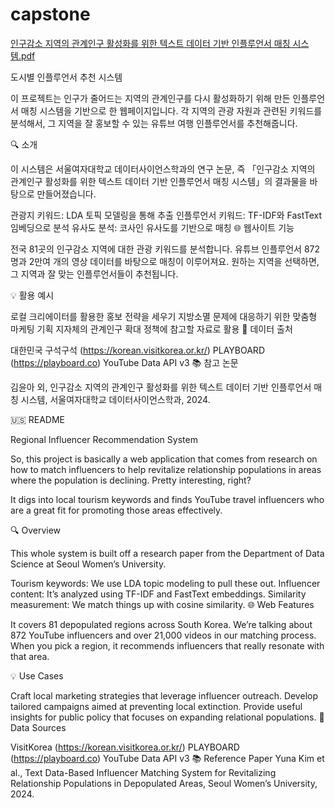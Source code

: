 # capstone
[인구감소 지역의 관계인구 활성화를 위한 텍스트 데이터 기반 인플루언서 매칭 시스템.pdf](https://github.com/user-attachments/files/21107889/default.pdf)


도시별 인플루언서 추천 시스템

이 프로젝트는 인구가 줄어드는 지역의 관계인구를 다시 활성화하기 위해 만든 인플루언서 매칭 시스템을 기반으로 한 웹페이지입니다. 각 지역의 관광 자원과 관련된 키워드를 분석해서, 그 지역을 잘 홍보할 수 있는 유튜브 여행 인플루언서를 추천해줍니다.

🔍 소개

이 시스템은 서울여자대학교 데이터사이언스학과의 연구 논문, 즉 「인구감소 지역의 관계인구 활성화를 위한 텍스트 데이터 기반 인플루언서 매칭 시스템」의 결과물을 바탕으로 만들어졌습니다.

관광지 키워드: LDA 토픽 모델링을 통해 추출
인플루언서 키워드: TF-IDF와 FastText 임베딩으로 분석
유사도 분석: 코사인 유사도를 기반으로 매칭
🌐 웹사이트 기능

전국 81곳의 인구감소 지역에 대한 관광 키워드를 분석합니다. 유튜브 인플루언서 872명과 2만여 개의 영상 데이터를 바탕으로 매칭이 이루어져요. 원하는 지역을 선택하면, 그 지역과 잘 맞는 인플루언서들이 추천됩니다.

💡 활용 예시

로컬 크리에이터를 활용한 홍보 전략을 세우기
지방소멸 문제에 대응하기 위한 맞춤형 마케팅 기획
지자체의 관계인구 확대 정책에 참고할 자료로 활용
📁 데이터 출처

대한민국 구석구석 (https://korean.visitkorea.or.kr/)
PLAYBOARD (https://playboard.co)
YouTube Data API v3
📚 참고 논문

김윤아 외, 인구감소 지역의 관계인구 활성화를 위한 텍스트 데이터 기반 인플루언서 매칭 시스템, 서울여자대학교 데이터사이언스학과, 2024.

🇺🇸 README

Regional Influencer Recommendation System

So, this project is basically a web application that comes from research on how to match influencers to help revitalize relationship populations in areas where the population is declining. Pretty interesting, right?

It digs into local tourism keywords and finds YouTube travel influencers who are a great fit for promoting those areas effectively.

🔍 Overview

This whole system is built off a research paper from the Department of Data Science at Seoul Women’s University.

Tourism keywords: We use LDA topic modeling to pull these out.
Influencer content: It’s analyzed using TF-IDF and FastText embeddings.
Similarity measurement: We match things up with cosine similarity.
🌐 Web Features

It covers 81 depopulated regions across South Korea. We’re talking about 872 YouTube influencers and over 21,000 videos in our matching process. When you pick a region, it recommends influencers that really resonate with that area.

💡 Use Cases

Craft local marketing strategies that leverage influencer outreach.
Develop tailored campaigns aimed at preventing local extinction.
Provide useful insights for public policy that focuses on expanding relational populations.
📁 Data Sources

VisitKorea (https://korean.visitkorea.or.kr/)
PLAYBOARD (https://playboard.co)
YouTube Data API v3
📚 Reference Paper Yuna Kim et al., Text Data-Based Influencer Matching System for Revitalizing Relationship Populations in Depopulated Areas, Seoul Women’s University, 2024.
